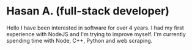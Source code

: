 #  Hasan A. (full-stack developer)
Hello I have been interested in software for over 4 years. I had my first experience with NodeJS and I'm trying to improve myself. I'm currently spending time with Node, C++, Python and web scraping.

